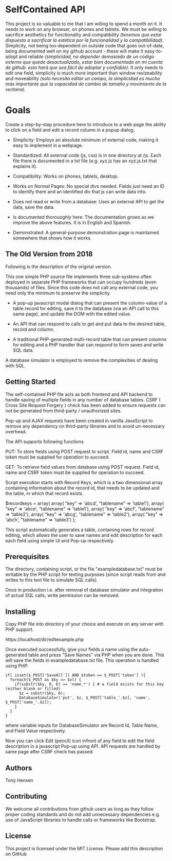 # SelfContained API

This project is so valuable to me that I am willing to spend a month on it. It needs to work on any browser, on phones and tablets. We must be willing to sacrifice aesthetics for functionality and compatibility _(tenemos que estar dispuesto a sacrificar la estética por la funcionalidad y la compatibilidad)_. Simplicity, not being too dependent on outside code that goes out-of-date, being documented well on my github account - these will make it easy-to-adopt and reliable _(simplicidad, no depender demasiado de un código externo que quede desactualizado, estar bien documentado en mi cuenta de github: esto hará que sea fácil de adoptar y confiable)_. It only needs to edit one field, simplicity is much more important than window resizeability and moveability _(solo necesita editar un campo, la simplicidad es mucho más importante que la capacidad de cambio de tamaño y movimiento de la ventana)_.

# Goals

Create a step-by-step procedure here to introduce to a web page the ability to click on a field and edit a record column in a popup dialog.

* Simplicity: Employs an absolute minimum of external code, making it easy to implement in a webpage.

* Standardized: All external code (js, css) is in one directory at /js. Each file there is documented in a txt file (e.g. xyz.js has an xyz.js.txt that explains it).

* Compatibility: Works on phones, tablets, desktop.

* Works on Normal Pages: No special divs needed. Fields just need an ID to identify them and an identified div that js can write data into.

* Does not read or write from a database: Uses an external API to get the data, save the data.

* Is documented thorouoghly here: The documentation grows as we improve the above features. It is in English and Spanish.

* Demonstrated: A general-purpose demonstration page is maintained somewhere that shows how it works.


## The Old Version from 2018

Following is the description of the original version.

This one simple PHP source file implements three sub-systems often deployed in separate PHP frameworks that can occupy hundreds (even thousands) of files. Since this code does not call any external code, you need only the minimum to preserve the simplicity.

* A pop-up javascript modal dialog that can present the column-value of a table record for editing, save it to the database (via an API call to this same page), and update the DOM with the edited value.

* An API that can respond to calls to get and put data to the desired table, record and column.

* A traditional PHP-generated multi-record table that can present columns for editing and a PHP handler that can respond to form saves and write SQL data.

A database simulator is employed to remove the complexities of dealing with SQL.

## Getting Started

The self-contained PHP file acts as both frontend and API backend to handle saving of multiple fields in any number of database tables. CSRF ( Cross Site Request Forgery ) check has been added to ensure requests can not be generated from third-party / unauthorized sites.

Pop-up and AJAX requests have been created in vanilla JavaScript to remove any dependency on third-party libraries and to avoid un-necessary overhead.

The API supports following functions

PUT: To store fields using POST request to script. Field id, name and CSRF token must be supplied for operation to succeed.

GET: To retrieve field values from database using POST request. Field id, name and CSRF token must be supplied for operation to succeed.

Script execution starts with Record Keys, which is a two dimensional array containing information about the record id, that needs to be updated and the table, in which that record exists.

$recordkeys = array(
array( "key" => 'abcd', "tablename" => 'table1'),
array( "key" => 'abce', "tablename" => 'table1'),
array( "key" => 'abcf', "tablename" => 'table2'),
array( "key" => 'abcg', "tablename" => 'table2'),
array( "key" => 'abch', "tablename" => 'table3')
);

This script automatically generates a table, containing rows for record editing, which allows the user to save names and edit description for each each field using simple UI and Pop-up respectively.

## Prerequisites

The directory, containing script, or the file "exampledatabase.txt" must be writable by the PHP script for testing purposes (since script reads from and writes to this text file to simulate SQL calls).

Once in production i.e. after removal of database simulator and integration of actual SQL calls, write permission can be removed.

## Installing

Copy PHP file into directory of your choice and execute on any server with PHP support.

https://localhost/dir/editexample.php

Once executed successfully, give your fields a name using the auto-generated table and press "Save Names" via PHP when you are done. This will save the fields in exampledatabase.txt file. This operation is handled using PHP:

```
if( isset($_POST['SaveAll']) AND $token == $_POST['token'] ){
  foreach($_POST as $ky => $vl) {
    if(substr($ky, 0, 6) == 'name_*') { # a field exists for this key (either blank or filled)
      $z = substr($ky, 6);
      DatabaseSimulator('put', $z, $_POST['table_'.$z], 'name', $_POST['name_'.$z]);
    }
  }
}
```
where variable inputs for DatabaseSimulator are Record Id, Table Name, and Field Value respectively.

Now you can click Edit (pencil) icon infront of any field to edit the field description in a javascript Pop-up using API. API requests are handled by same page after CSRF check has passed.

## Authors

Tony Hensen

## Contributing

We welcome all contributions from github users as long as they follow proper coding standards and do not add unnecessary dependencies e.g. use of JavaScript libraries to handle calls or frameworks like Bootstrap.

## License

This project is licensed under the MIT License.
Please add this description on GitHub
